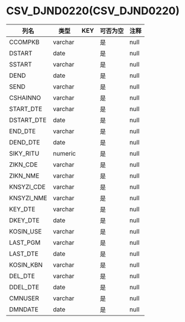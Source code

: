 # CSV_DJND0220(CSV_DJND0220)
| 列名   | 类型   | KEY  | 可否为空 | 注释   |
| ---- | ---- | ---- | ---- | ---- |
|CCOMPKB|varchar||是|null|
|DSTART|date||是|null|
|SSTART|varchar||是|null|
|DEND|date||是|null|
|SEND|varchar||是|null|
|CSHAINNO|varchar||是|null|
|START_DTE|varchar||是|null|
|DSTART_DTE|date||是|null|
|END_DTE|varchar||是|null|
|DEND_DTE|date||是|null|
|SIKY_RITU|numeric||是|null|
|ZIKN_CDE|varchar||是|null|
|ZIKN_NME|varchar||是|null|
|KNSYZI_CDE|varchar||是|null|
|KNSYZI_NME|varchar||是|null|
|KEY_DTE|varchar||是|null|
|DKEY_DTE|date||是|null|
|KOSIN_USE|varchar||是|null|
|LAST_PGM|varchar||是|null|
|LAST_DTE|date||是|null|
|KOSIN_KBN|varchar||是|null|
|DEL_DTE|varchar||是|null|
|DDEL_DTE|date||是|null|
|CMNUSER|varchar||是|null|
|DMNDATE|date||是|null|
